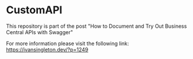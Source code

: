 # CustomAPI

This repository is part of the post "How to Document and Try Out Business Central APIs with Swagger"

For more information please visit the following link: https://ivansingleton.dev/?p=1249

